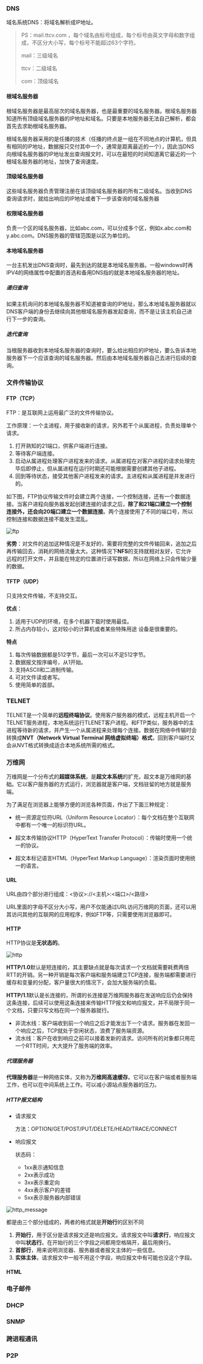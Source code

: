 ### DNS

域名系统DNS：将域名解析成IP地址。

> PS：mail.ttcv.com  ，每个域名由标号组成，每个标号由英文字母和数字组成，不区分大小写，每个标号不能超过63个字符。
>
> mail：三级域名
>
> ttcv：二级域名
>
> com：顶级域名

#### 根域名服务器

根域名服务器是最高层次的域名服务器，也是最重要的域名服务器。根域名服务器知道所有顶级域名服务器的IP地址和域名。只要是本地服务器无法自己解析，都会首先去求助根域名服务器。

根域名服务器采用的是任播的技术（任播的终点是一组在不同地点的计算机，但具有相同的IP地址，数据报只交付其中一个，通常是距离最近的一个），因此当DNS向根域名服务器的IP地址发出查询报文时，可以在最短的时间知道离它最近的一个根域名服务器的地址，加快了查询速度。

#### 顶级域名服务器

这些域名服务器负责管理注册在该顶级域名服务器的所有二级域名。当收到DNS查询请求时，就给出响应的IP地址或者下一步该查询的域名服务器

#### 权限域名服务器

负责一个区的域名服务器，比如abc.com，可以分成多个区，例如x.abc.com和y.abc.com。DNS服务器的管辖范围是以区为单位的。

#### 本地域名服务器

一台主机发出DNS查询时，最先到达的就是本地域名服务器。一般windows时再IPV4的网络属性中配置的首选和备用DNS指的就是本地域名服务器的地址。

##### 递归查询

如果主机询问的本地域名服务器不知道被查询的IP地址，那么本地域名服务器就以DNS客户端的身份去继续向其他根域名服务器发起查询，而不是让该主机自己进行下一步的查询。

##### 迭代查询

当根服务器收到本地域名服务器的查询时，要么给出相应的IP地址，要么告诉本地服务器下一个应该查询的域名服务器。然后由本地域名服务器自己去进行后续的查询。

### 文件传输协议

#### FTP（TCP）

FTP：是互联网上运用最广泛的文件传输协议。

工作原理：一个主进程，用于接收新的请求，另外若干个从属进程，负责处理单个请求。

1. 打开熟知的21端口，供客户端进行连接。
2. 等待客户端连接。
3. 启动从属进程处理客户进程发来的请求。从属进程在对客户进程的请求处理完毕后即停止，但从属进程在运行时期还可能根据需要创建其他子进程。
4. 回到等待状态，接受其他客户进程发来的请求。主进程和从属进程是并发进行的。



如下图，FTP协议传输文件时会建立两个连接，一个控制连接，还有一个数据连接。当客户进程向服务器发起创建连接的请求之后，**除了和21端口建立一个控制连接外，还会向20端口建立一个数据连接**。两个连接使用了不同的端口号，所以控制连接和数据连接不能发生混乱。

![ftp](http://images.hcyhj.cn/network/ftp.png)

**劣势**：对文件的追加这种情况是不友好的，需要将完整的文件传输回来，追加之后再传输回去，消耗的网络流量太大。这种情况下**NFS**的支持就相对友好，它允许远程的打开文件，并且能在特定的位置进行读写数据，所以在网络上只会传输少量的数据。

#### TFTP（UDP）

只支持文件传输，不支持交互。

**优点**：

1. 适用于UDP的环境，在多个机器下载时使用最佳。
2. 所占内存较小，这对较小的计算机或者某些特殊用途 设备是很重要的。

**特点**

1. 每次传输数据都是512字节，最后一次可以不足512字节。
2. 数据报文按序编号，从1开始。
3. 支持ASCII和二进制传输。
4. 可对文件读或者写。
5. 使用简单的首部。





### TELNET

TELNET是一个简单的**远程终端协议**。使用客户服务器的模式，远程主机开启一个TELNET服务进程，本地系统运行TLENET客户进程。和FTP类似，服务器中的主进程等待新的请求，并产生一个从属进程来处理每个连接。数据在网络中传输时会转换成**NVT（Network Virtual Terminal 网络虚拟终端）格式**，回到客户端时又会从NVT格式转换成适合本地系统所需的格式。



### 万维网

万维网是一个分布式的**超媒体系统**，是**超文本系统**的扩充，超文本是万维网的基础。它以客户服务器的方式运行，浏览器就是客户端，文档驻留的地方就是服务端。

为了满足在浏览器上能够方便的浏览各种页面，作出了下面三种规定：

- 统一资源定位符URL（Uniform Resource Locator）：每个文档在整个互联网中都有一个唯一的标识符URL。

- 超文本传输协议HTTP（HyperText Transfer Protocol）：传输时使用一个统一的协议。

- 超文本标记语言HTML（HyperText Markup Language）：渲染页面时使用统一的语言。

#### URL

URL由四个部分进行组成：<协议>://<主机>:<端口>/<路径>

URL里面的字母不区分大小写，用户不仅能通过URL访问万维网的页面，还可以用其访问其他的互联网的应用程序，例如FTP等，只需要使用浏览器即可。

#### HTTP

HTTP协议是**无状态的**。

![http](http://images.hcyhj.cn/network/http.png)



**HTTP/1.0**默认是短连接的，其主要缺点就是每次请求一个文档就需要耗费两倍RTT的开销。另一种开销是每次客户端和服务端建立TCP连接，服务端都需要进行缓存和变量的分配，客户量很大的情况下，会加大服务端的负载。



**HTTP/1.1**默认是长连接的，所谓的长连接是万维网服务器在发送响应后仍会保持这条连接，后续可以使用这条连接来传输HTTP报文和响应报文，并不局限于同一个文档，只要只写文档在同一个服务器就行。

- 非流水线：客户端收到前一个响应之后才能发出下一个请求。服务器在发回一个响应之后，TCP就处于空闲状态，浪费了服务端资源。
- 流水线：客户在收到响应之前可以接着发新的请求。访问所有的对象都只用花一个RTT时间，大大提升了服务端的效率。



##### 代理服务器

**代理服务器**是一种网络实体，又称为**万维网高速缓存**。它可以在客户端或者服务端工作，也可以在中间系统上工作。可以减小源站点服务器的压力。



##### HTTP报文结构

- 请求报文

  方法：OPTION/GET/POST/PUT/DELETE/HEAD/TRACE/CONNECT

- 响应报文

  状态码：

  - 1xx表示通知信息
  - 2xx表示成功
  - 3xx表示重定向
  - 4xx表示客户的差错
  - 5xx表示服务器内部错误

  

![http_message](http://images.hcyhj.cn/network/http_message.png)

都是由三个部分组成的，两者的格式就是**开始行**的区别不同

1. **开始行**，用于区分是请求报文还是响应报文。请求报文中叫**请求行**，响应报文中叫**状态行**。在开始行的三个字段之间都用空格隔开，最后用换行。
2. **首部行**，用来说明浏览器、服务器或者报文主体的一些信息。
3. **实体主体**，请求报文中一般不用这个字段，响应报文中有可能也没这个字段。

#### HTML

### 电子邮件

### DHCP

### SNMP

### 跨进程通讯

### P2P